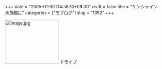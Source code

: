 +++
date = "2005-01-30T14:58:10+09:00"
draft = false
title = "サンシャイン水族館に"
categories = ["モブログ"]
slug = "1352"
+++

<img src="http://ieiriblog.jugem.cc/?image=4121" class="pict" width="176" height="144" alt="image.jpg" />
ドライブ
